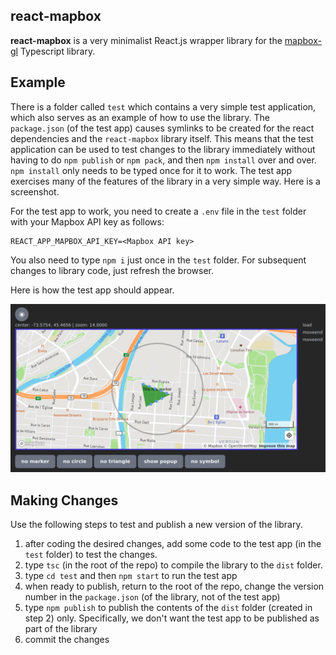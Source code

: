 ## react-mapbox

**react-mapbox** is a very minimalist React.js wrapper library for the 
[mapbox-gl](https://docs.mapbox.com/mapbox-gl-js/guides/) 
Typescript library.

Example
-------
There is a folder called `test` which contains a very simple test 
application, which also serves as an example of how to use the library. 
The `package.json` (of the test app) causes symlinks to be created for 
the react dependencies and the `react-mapbox` library itself. This 
means that the test application can be used to test changes to the 
library immediately without having to do `npm publish` or `npm pack`, 
and then `npm install` over and over. `npm install` only needs to be 
typed once for it to work. The test app exercises many of 
the features of the library in a very simple way. Here is a screenshot.

For the test app to work, you need to create a `.env` file in the 
`test` folder with your Mapbox API key as follows:

```
REACT_APP_MAPBOX_API_KEY=<Mapbox API key>
```

You also need to type `npm i` just once in the `test` folder. For 
subsequent changes to library code, just refresh the browser.

Here is how the test app should appear.

![](example.png)

Making Changes
--------------

Use the following steps to test and publish a new version of the 
library.
1. after coding the desired changes, add some code to the test app (in the 
  `test` folder) to test the changes.
1. type `tsc` (in the root of the repo) to compile the library to 
  the `dist` folder.
1. type `cd test` and then `npm start` to run the test app
1. when ready to publish, return to the root of the repo, change the 
  version number in the `package.json` (of the library, not of the test 
  app)
1. type `npm publish` to publish the contents of the `dist` folder 
   (created in step 2) only. Specifically, we don't want the test app 
   to be published as part of the library
1. commit the changes
